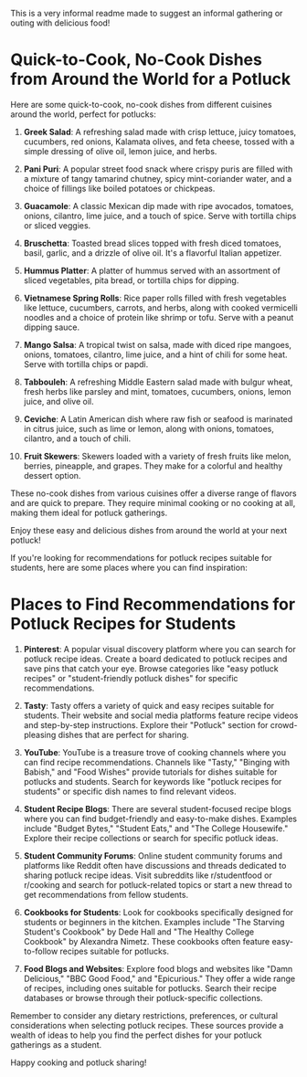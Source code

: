 This is a very informal readme made to suggest an informal gathering or outing with delicious food!


# Quick-to-Cook, No-Cook Dishes from Around the World for a Potluck

Here are some quick-to-cook, no-cook dishes from different cuisines around the world, perfect for potlucks:

1. **Greek Salad**: A refreshing salad made with crisp lettuce, juicy tomatoes, cucumbers, red onions, Kalamata olives, and feta cheese, tossed with a simple dressing of olive oil, lemon juice, and herbs.

2. **Pani Puri**: A popular street food snack where crispy puris are filled with a mixture of tangy tamarind chutney, spicy mint-coriander water, and a choice of fillings like boiled potatoes or chickpeas.

3. **Guacamole**: A classic Mexican dip made with ripe avocados, tomatoes, onions, cilantro, lime juice, and a touch of spice. Serve with tortilla chips or sliced veggies.

4. **Bruschetta**: Toasted bread slices topped with fresh diced tomatoes, basil, garlic, and a drizzle of olive oil. It's a flavorful Italian appetizer.

5. **Hummus Platter**: A platter of hummus served with an assortment of sliced vegetables, pita bread, or tortilla chips for dipping.

6. **Vietnamese Spring Rolls**: Rice paper rolls filled with fresh vegetables like lettuce, cucumbers, carrots, and herbs, along with cooked vermicelli noodles and a choice of protein like shrimp or tofu. Serve with a peanut dipping sauce.

7. **Mango Salsa**: A tropical twist on salsa, made with diced ripe mangoes, onions, tomatoes, cilantro, lime juice, and a hint of chili for some heat. Serve with tortilla chips or papdi.

8. **Tabbouleh**: A refreshing Middle Eastern salad made with bulgur wheat, fresh herbs like parsley and mint, tomatoes, cucumbers, onions, lemon juice, and olive oil.

9. **Ceviche**: A Latin American dish where raw fish or seafood is marinated in citrus juice, such as lime or lemon, along with onions, tomatoes, cilantro, and a touch of chili.

10. **Fruit Skewers**: Skewers loaded with a variety of fresh fruits like melon, berries, pineapple, and grapes. They make for a colorful and healthy dessert option.

These no-cook dishes from various cuisines offer a diverse range of flavors and are quick to prepare. They require minimal cooking or no cooking at all, making them ideal for potluck gatherings.

Enjoy these easy and delicious dishes from around the world at your next potluck!

If you're looking for recommendations for potluck recipes suitable for students, here are some places where you can find inspiration:

# Places to Find Recommendations for Potluck Recipes for Students



1. **Pinterest**: A popular visual discovery platform where you can search for potluck recipe ideas. Create a board dedicated to potluck recipes and save pins that catch your eye. Browse categories like "easy potluck recipes" or "student-friendly potluck dishes" for specific recommendations.

2. **Tasty**: Tasty offers a variety of quick and easy recipes suitable for students. Their website and social media platforms feature recipe videos and step-by-step instructions. Explore their "Potluck" section for crowd-pleasing dishes that are perfect for sharing.

3. **YouTube**: YouTube is a treasure trove of cooking channels where you can find recipe recommendations. Channels like "Tasty," "Binging with Babish," and "Food Wishes" provide tutorials for dishes suitable for potlucks and students. Search for keywords like "potluck recipes for students" or specific dish names to find relevant videos.

4. **Student Recipe Blogs**: There are several student-focused recipe blogs where you can find budget-friendly and easy-to-make dishes. Examples include "Budget Bytes," "Student Eats," and "The College Housewife." Explore their recipe collections or search for specific potluck ideas.

5. **Student Community Forums**: Online student community forums and platforms like Reddit often have discussions and threads dedicated to sharing potluck recipe ideas. Visit subreddits like r/studentfood or r/cooking and search for potluck-related topics or start a new thread to get recommendations from fellow students.

6. **Cookbooks for Students**: Look for cookbooks specifically designed for students or beginners in the kitchen. Examples include "The Starving Student's Cookbook" by Dede Hall and "The Healthy College Cookbook" by Alexandra Nimetz. These cookbooks often feature easy-to-follow recipes suitable for potlucks.

7. **Food Blogs and Websites**: Explore food blogs and websites like "Damn Delicious," "BBC Good Food," and "Epicurious." They offer a wide range of recipes, including ones suitable for potlucks. Search their recipe databases or browse through their potluck-specific collections.

Remember to consider any dietary restrictions, preferences, or cultural considerations when selecting potluck recipes. These sources provide a wealth of ideas to help you find the perfect dishes for your potluck gatherings as a student.

Happy cooking and potluck sharing!

